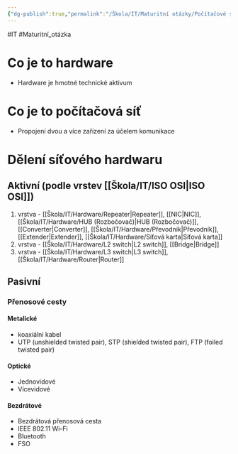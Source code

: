 ```yaml
---
{"dg-publish":true,"permalink":"/Škola/IT/Maturitní otázky/Počítačové sítě a kybernetika/Hardware počítačových sítí/"}
---
```


#IT #Maturitní_otázka
# Co je to hardware
- Hardware je hmotné technické aktivum
# Co je to počítačová síť
- Propojení dvou a více zařízení za účelem komunikace
# Dělení síťového hardwaru
## Aktivní (podle vrstev [[Škola/IT/ISO OSI\|ISO OSI]])
1. vrstva - [[Škola/IT/Hardware/Repeater\|Repeater]], [[NIC\|NIC]], [[Škola/IT/Hardware/HUB (Rozbočovač)\|HUB (Rozbočovač)]], [[Converter\|Converter]], [[Škola/IT/Hardware/Převodník\|Převodník]], [[Extender\|Extender]], [[Škola/IT/Hardware/Síťová karta\|Síťová karta]]
2. vrstva - [[Škola/IT/Hardware/L2 switch\|L2 switch]], [[Bridge\|Bridge]]
3. vrstva - [[Škola/IT/Hardware/L3 switch\|L3 switch]], [[Škola/IT/Hardware/Router\|Router]]
## Pasivní
### Přenosové cesty
#### Metalické
- koaxiální kabel
- UTP (unshielded twisted pair), STP (shielded twisted pair), FTP (foiled twisted pair)
#### Optické
- Jednovidové
- Vícevidové
#### Bezdrátové
- Bezdrátová přenosová cesta
- IEEE 802.11 Wi-Fi
- Bluetooth
- FSO